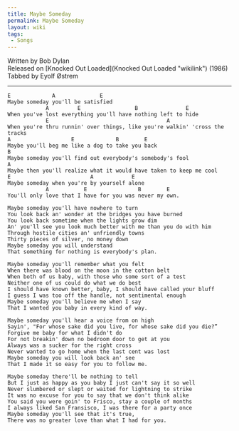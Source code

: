 ```yaml
---
title: Maybe Someday
permalink: Maybe Someday
layout: wiki
tags:
 - Songs
---
```


Written by Bob Dylan  
Released on [Knocked Out Loaded](Knocked Out Loaded "wikilink") (1986)  
Tabbed by Eyolf Østrem

* * * * *

    E             A              E
    Maybe someday you'll be satisfied
                A         E                 B               E
    When you've lost everything you'll have nothing left to hide
                E                                     A
    When you're thru runnin' over things, like you're walkin' 'cross the tracks
    A                   E             B        E
    Maybe you'll beg me like a dog to take you back
    B
    Maybe someday you'll find out everybody's somebody's fool
    A
    Maybe then you'll realize what it would have taken to keep me cool
    E                         A            E
    Maybe someday when you're by yourself alone
                A           E                B        E
    You'll only love that I have for you was never my own.

    Maybe someday you'll have nowhere to turn
    You look back an' wonder at the bridges you have burned
    You look back sometime when the lights grow dim
    An' you'll see you look much better with me than you do with him
    Through hostile cities an' unfriendly towns
    Thirty pieces of silver, no money down
    Maybe someday you will understand
    That something for nothing is everybody's plan.

    Maybe someday you'll remember what you felt
    When there was blood on the moon in the cotton belt
    When both of us baby, with those who some sort of a test
    Neither one of us could do what we do best
    I should have known better, baby, I should have called your bluff
    I guess I was too off the handle, not sentimental enough
    Maybe someday you'll believe me when I say
    That I wanted you baby in every kind of way.

    Maybe someday you'll hear a voice from on high
    Sayin', "For whose sake did you live, for whose sake did you die?”
    Forgive me baby for what I didn't do
    For not breakin' down no bedroom door to get at you
    Always was a sucker for the right cross
    Never wanted to go home when the last cent was lost
    Maybe someday you will look back an' see
    That I made it so easy for you to follow me.

    Maybe someday there'll be nothing to tell
    But I just as happy as you baby I just can't say it so well
    Never slumbered or slept or waited for lightning to strike
    It was no excuse for you to say that we don't think alike
    You said you were goin' to Frisco, stay a couple of months
    I always liked San Fransisco, I was there for a party once
    Maybe someday you'll see that it's true,
    There was no greater love than what I had for you.
